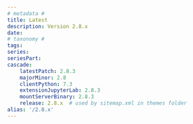 ```yaml
---
# metadata # 
title: Latest
description: Version 2.8.x 
date: 
# taxonomy #
tags:
series:
seriesPart:
cascade:
    latestPatch: 2.8.3
    majorMinor: 2.8
    clientPython: 7.3
    extensionJupyterLab: 2.8.3
    mountServerBinary: 2.8.3
    release: 2.8.x  # used by sitemap.xml in themes folder
alias: '/2.8.x'
---
```

